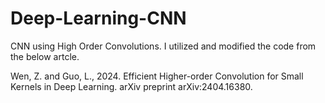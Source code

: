# Deep-Learning-CNN
CNN using High Order Convolutions.
I utilized and modified the code from the below artcle. 

Wen, Z. and Guo, L., 2024. Efficient Higher-order Convolution for Small Kernels in Deep Learning. arXiv preprint arXiv:2404.16380.

